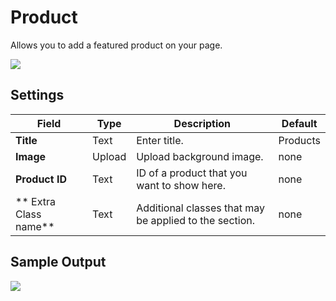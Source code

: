 # Product

Allows you to add a featured product on your page.

![](http://transvelo.github.io/docs/pizzaro/images/kc-product-setting.png)

## Settings

| Field | Type | Description | Default
| -- | -- | -- | -- |
| **Title** | Text |  Enter title. | Products
| **Image** | Upload |  Upload background image. |none
| **Product ID** | Text | ID of a product that you want to show here.| none
| ** Extra Class name** | Text | Additional classes that may be applied to the section. | none


## Sample Output

![](http://transvelo.github.io/docs/pizzaro/images/kc-product-output.png)
